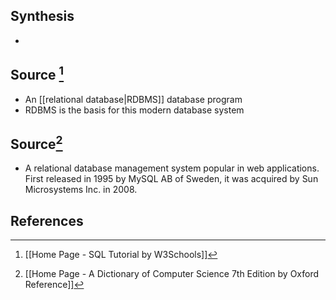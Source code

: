 ## Synthesis
- 
## Source [^1]
- An [[relational database|RDBMS]] database program
- RDBMS is the basis for this modern database system

## Source[^2]
- A relational database management system popular in web applications. First released in 1995 by MySQL AB of Sweden, it was acquired by Sun Microsystems Inc. in 2008.
## References

[^1]: [[Home Page - SQL Tutorial by W3Schools]]
[^2]: [[Home Page - A Dictionary of Computer Science 7th Edition by Oxford Reference]]